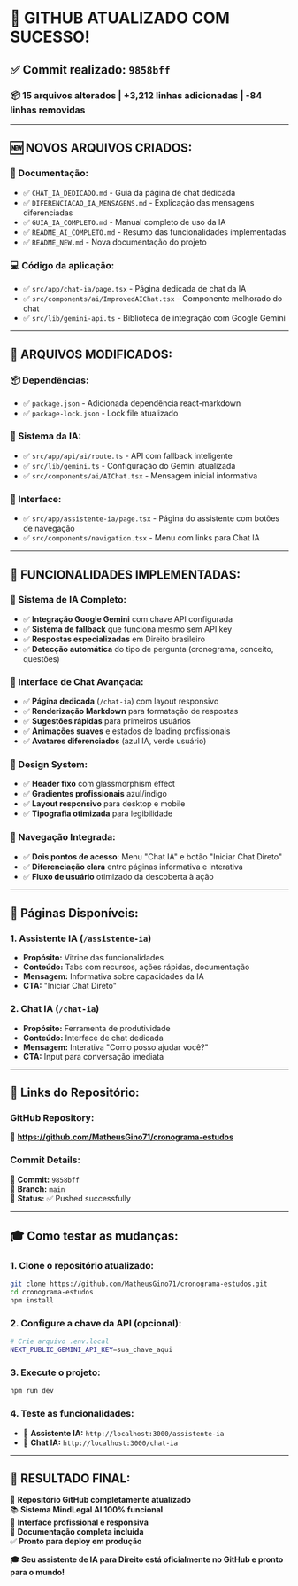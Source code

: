 # 🚀 **GITHUB ATUALIZADO COM SUCESSO!**

## ✅ **Commit realizado:** `9858bff`

### 📦 **15 arquivos alterados | +3,212 linhas adicionadas | -84 linhas removidas**

---

## 🆕 **NOVOS ARQUIVOS CRIADOS:**

### **📄 Documentação:**
- ✅ `CHAT_IA_DEDICADO.md` - Guia da página de chat dedicada
- ✅ `DIFERENCIACAO_IA_MENSAGENS.md` - Explicação das mensagens diferenciadas
- ✅ `GUIA_IA_COMPLETO.md` - Manual completo de uso da IA
- ✅ `README_AI_COMPLETO.md` - Resumo das funcionalidades implementadas
- ✅ `README_NEW.md` - Nova documentação do projeto

### **💻 Código da aplicação:**
- ✅ `src/app/chat-ia/page.tsx` - Página dedicada de chat da IA
- ✅ `src/components/ai/ImprovedAIChat.tsx` - Componente melhorado do chat
- ✅ `src/lib/gemini-api.ts` - Biblioteca de integração com Google Gemini

---

## 🔄 **ARQUIVOS MODIFICADOS:**

### **📦 Dependências:**
- ✅ `package.json` - Adicionada dependência react-markdown
- ✅ `package-lock.json` - Lock file atualizado

### **🔧 Sistema da IA:**
- ✅ `src/app/api/ai/route.ts` - API com fallback inteligente
- ✅ `src/lib/gemini.ts` - Configuração do Gemini atualizada
- ✅ `src/components/ai/AIChat.tsx` - Mensagem inicial informativa

### **🎨 Interface:**
- ✅ `src/app/assistente-ia/page.tsx` - Página do assistente com botões de navegação
- ✅ `src/components/navigation.tsx` - Menu com links para Chat IA

---

## 🎯 **FUNCIONALIDADES IMPLEMENTADAS:**

### **🤖 Sistema de IA Completo:**
- ✅ **Integração Google Gemini** com chave API configurada
- ✅ **Sistema de fallback** que funciona mesmo sem API key
- ✅ **Respostas especializadas** em Direito brasileiro
- ✅ **Detecção automática** do tipo de pergunta (cronograma, conceito, questões)

### **💬 Interface de Chat Avançada:**
- ✅ **Página dedicada** (`/chat-ia`) com layout responsivo
- ✅ **Renderização Markdown** para formatação de respostas
- ✅ **Sugestões rápidas** para primeiros usuários
- ✅ **Animações suaves** e estados de loading profissionais
- ✅ **Avatares diferenciados** (azul IA, verde usuário)

### **🎨 Design System:**
- ✅ **Header fixo** com glassmorphism effect
- ✅ **Gradientes profissionais** azul/indigo
- ✅ **Layout responsivo** para desktop e mobile
- ✅ **Tipografia otimizada** para legibilidade

### **🧭 Navegação Integrada:**
- ✅ **Dois pontos de acesso**: Menu "Chat IA" e botão "Iniciar Chat Direto"
- ✅ **Diferenciação clara** entre páginas informativa e interativa
- ✅ **Fluxo de usuário** otimizado da descoberta à ação

---

## 📱 **Páginas Disponíveis:**

### **1. Assistente IA** (`/assistente-ia`)
- **Propósito:** Vitrine das funcionalidades
- **Conteúdo:** Tabs com recursos, ações rápidas, documentação
- **Mensagem:** Informativa sobre capacidades da IA
- **CTA:** "Iniciar Chat Direto"

### **2. Chat IA** (`/chat-ia`)
- **Propósito:** Ferramenta de produtividade
- **Conteúdo:** Interface de chat dedicada
- **Mensagem:** Interativa "Como posso ajudar você?"
- **CTA:** Input para conversação imediata

---

## 🔗 **Links do Repositório:**

### **GitHub Repository:**
📍 **https://github.com/MatheusGino71/cronograma-estudos**

### **Commit Details:**
📍 **Commit:** `9858bff`  
📍 **Branch:** `main`  
📍 **Status:** ✅ Pushed successfully

---

## 🎓 **Como testar as mudanças:**

### **1. Clone o repositório atualizado:**
```bash
git clone https://github.com/MatheusGino71/cronograma-estudos.git
cd cronograma-estudos
npm install
```

### **2. Configure a chave da API (opcional):**
```bash
# Crie arquivo .env.local
NEXT_PUBLIC_GEMINI_API_KEY=sua_chave_aqui
```

### **3. Execute o projeto:**
```bash
npm run dev
```

### **4. Teste as funcionalidades:**
- 📱 **Assistente IA:** `http://localhost:3000/assistente-ia`
- 💬 **Chat IA:** `http://localhost:3000/chat-ia`

---

## 🎯 **RESULTADO FINAL:**

🚀 **Repositório GitHub completamente atualizado**  
📚 **Sistema MindLegal AI 100% funcional**  
🎨 **Interface profissional e responsiva**  
📖 **Documentação completa incluída**  
✅ **Pronto para deploy em produção**

**🎓 Seu assistente de IA para Direito está oficialmente no GitHub e pronto para o mundo!**
